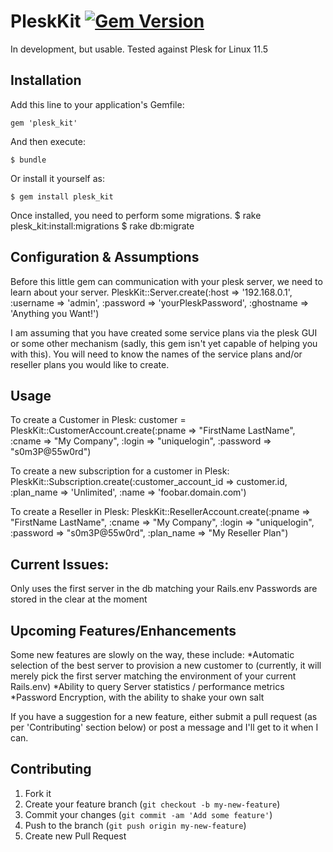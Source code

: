 # PleskKit [![Gem Version](https://badge.fury.io/rb/plesk_kit.png)](http://badge.fury.io/rb/plesk_kit)


In development, but usable. Tested against Plesk for Linux 11.5

## Installation

Add this line to your application's Gemfile:

    gem 'plesk_kit'

And then execute:

    $ bundle

Or install it yourself as:

    $ gem install plesk_kit

Once installed, you need to perform some migrations.
    $ rake plesk_kit:install:migrations
    $ rake db:migrate


## Configuration & Assumptions
Before this little gem can communication with your plesk server, we need to learn about your server.
PleskKit::Server.create(:host => '192.168.0.1', :username => 'admin', :password => 'yourPleskPassword', :ghostname => 'Anything you Want!')

I am assuming that you have created some service plans via the plesk GUI or some other mechanism (sadly, this gem isn't yet capable of helping you with this).
You will need to know the names of the service plans and/or reseller plans you would like to create.

## Usage
To create a Customer in Plesk:
customer = PleskKit::CustomerAccount.create(:pname => "FirstName LastName", :cname => "My Company", :login => "uniquelogin", :password => "s0m3P@55w0rd")

To create a new subscription for a customer in Plesk:
PleskKit::Subscription.create(:customer_account_id => customer.id, :plan_name => 'Unlimited', :name => 'foobar.domain.com')

To create a Reseller in Plesk:
PleskKit::ResellerAccount.create(:pname => "FirstName LastName", :cname => "My Company", :login => "uniquelogin", :password => "s0m3P@55w0rd", :plan_name => "My Reseller Plan")

## Current Issues:
Only uses the first server in the db matching your Rails.env
Passwords are stored in the clear at the moment

## Upcoming Features/Enhancements
Some new features are slowly on the way, these include:
*Automatic selection of the best server to provision a new customer to (currently, it will merely pick the first server matching the environment of your current Rails.env)
*Ability to query Server statistics / performance metrics
*Password Encryption, with the ability to shake your own salt

If you have a suggestion for a new feature, either submit a pull request (as per 'Contributing' section below) or post a message and I'll get to it when I can.

## Contributing

1. Fork it
2. Create your feature branch (`git checkout -b my-new-feature`)
3. Commit your changes (`git commit -am 'Add some feature'`)
4. Push to the branch (`git push origin my-new-feature`)
5. Create new Pull Request

